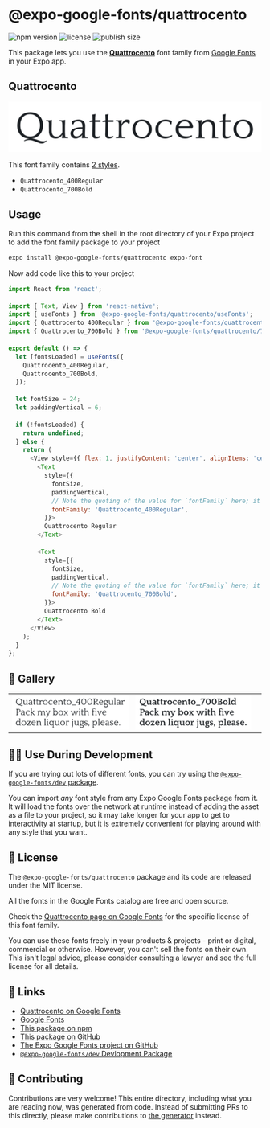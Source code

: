 # @expo-google-fonts/quattrocento

![npm version](https://flat.badgen.net/npm/v/@expo-google-fonts/quattrocento)
![license](https://flat.badgen.net/github/license/expo/google-fonts)
![publish size](https://flat.badgen.net/packagephobia/install/@expo-google-fonts/quattrocento)

This package lets you use the [**Quattrocento**](https://fonts.google.com/specimen/Quattrocento) font family from [Google Fonts](https://fonts.google.com/) in your Expo app.

## Quattrocento

![Quattrocento](./font-family.png)

This font family contains [2 styles](#-gallery).

- `Quattrocento_400Regular`
- `Quattrocento_700Bold`

## Usage

Run this command from the shell in the root directory of your Expo project to add the font family package to your project
```sh
expo install @expo-google-fonts/quattrocento expo-font
```

Now add code like this to your project
```js
import React from 'react';

import { Text, View } from 'react-native';
import { useFonts } from '@expo-google-fonts/quattrocento/useFonts';
import { Quattrocento_400Regular } from '@expo-google-fonts/quattrocento/400Regular';
import { Quattrocento_700Bold } from '@expo-google-fonts/quattrocento/700Bold';

export default () => {
  let [fontsLoaded] = useFonts({
    Quattrocento_400Regular,
    Quattrocento_700Bold,
  });

  let fontSize = 24;
  let paddingVertical = 6;

  if (!fontsLoaded) {
    return undefined;
  } else {
    return (
      <View style={{ flex: 1, justifyContent: 'center', alignItems: 'center' }}>
        <Text
          style={{
            fontSize,
            paddingVertical,
            // Note the quoting of the value for `fontFamily` here; it expects a string!
            fontFamily: 'Quattrocento_400Regular',
          }}>
          Quattrocento Regular
        </Text>

        <Text
          style={{
            fontSize,
            paddingVertical,
            // Note the quoting of the value for `fontFamily` here; it expects a string!
            fontFamily: 'Quattrocento_700Bold',
          }}>
          Quattrocento Bold
        </Text>
      </View>
    );
  }
};

```

## 🔡 Gallery


||||
|-|-|-|
|![Quattrocento_400Regular](.//400Regular/Quattrocento_400Regular.ttf.png)|![Quattrocento_700Bold](.//700Bold/Quattrocento_700Bold.ttf.png)|||


## 👩‍💻 Use During Development

If you are trying out lots of different fonts, you can try using the [`@expo-google-fonts/dev` package](https://github.com/freeboub/google-fonts/tree/master/font-packages/dev#readme).

You can import *any* font style from any Expo Google Fonts package from it. It will load the fonts
over the network at runtime instead of adding the asset as a file to your project, so it may take longer
for your app to get to interactivity at startup, but it is extremely convenient
for playing around with any style that you want.

## 📖 License

The `@expo-google-fonts/quattrocento` package and its code are released under the MIT license.

All the fonts in the Google Fonts catalog are free and open source.

Check the [Quattrocento page on Google Fonts](https://fonts.google.com/specimen/Quattrocento) for the specific license of this font family.

You can use these fonts freely in your products & projects - print or digital, commercial or otherwise. However, you can't sell the fonts on their own. This isn't legal advice, please consider consulting a lawyer and see the full license for all details.

## 🔗 Links

- [Quattrocento on Google Fonts](https://fonts.google.com/specimen/Quattrocento)
- [Google Fonts](https://fonts.google.com/)
- [This package on npm](https://www.npmjs.com/package/@expo-google-fonts/quattrocento)
- [This package on GitHub](https://github.com/freeboub/google-fonts/tree/master/font-packages/quattrocento)
- [The Expo Google Fonts project on GitHub](https://github.com/freeboub/google-fonts)
- [`@expo-google-fonts/dev` Devlopment Package](https://github.com/freeboub/google-fonts/tree/master/font-packages/dev)

## 🤝 Contributing

Contributions are very welcome! This entire directory, including what you are reading now, was generated from code. Instead of submitting PRs to this directly, please make contributions to [the generator](https://github.com/freeboub/google-fonts/tree/master/packages/generator) instead.
